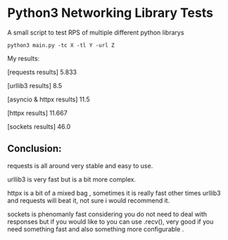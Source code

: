 # Python3 Networking Library Tests
A small script to test RPS of multiple different python librarys

`python3 main.py -tc X -tl Y -url Z`

My results: 

[requests results] 5.833

[urllib3 results] 8.5

[asyncio & httpx results] 11.5

[httpx results] 11.667

[sockets results] 46.0

## Conclusion:

requests is all around very stable and easy to use.

urllib3 is very fast but is a bit more complex.

httpx is a bit of a mixed bag , sometimes it is really fast other times urllib3 and requests will beat it, not sure i would recommend it.

sockets is phenomanly fast considering you do not need to deal with responses but if you would like to you can use .recv(), very good if you need something fast and also something more configurable .
